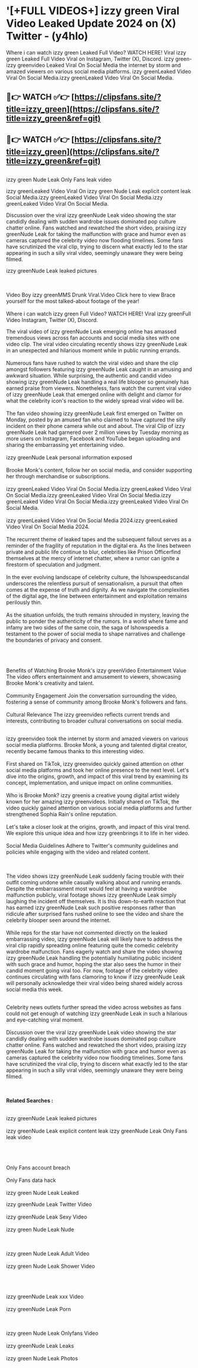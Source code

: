 #  '[+FULL VIDEOS+] izzy green Viral Video Leaked Update 2024 on (X) Twitter - (y4hlo)

Where i can watch izzy green Leaked Full Video? WATCH HERE! Viral izzy green Leaked Full Video Viral on Instagram, Twitter (X), Discord.
izzy green- izzy greenvideo Leaked Viral On Social Media the internet by storm and amazed viewers on various social media platforms.
izzy greenLeaked Video Viral On Social Media.izzy greenLeaked Video Viral On Social Media.




## 🔴👉 WATCH ✅👉 [https://clipsfans.site/?title=izzy_green](https://clipsfans.site/?title=izzy_green&ref=git)


## 🔴👉 WATCH ✅👉 [https://clipsfans.site/?title=izzy_green](https://clipsfans.site/?title=izzy_green&ref=git)
##


izzy green Nude Leak Only Fans leak video 


izzy greenLeaked Video Viral On  izzy green Nude Leak explicit content leak Social Media.izzy greenLeaked Video Viral On Social Media.izzy greenLeaked Video Viral On Social Media.



Discussion over the viral izzy greenNude Leak video showing the star candidly dealing with sudden wardrobe issues dominated pop culture chatter online. Fans watched and rewatched the short video, praising izzy greenNude Leak for taking the malfunction with grace and humor even as cameras captured the celebrity video now flooding timelines. Some fans have scrutinized the viral clip, trying to discern what exactly led to the star appearing in such a silly viral video, seemingly unaware they were being filmed.


izzy greenNude Leak leaked pictures


  <br>

  <br>
Video Boy izzy greenMMS Drunk Viral.Video Click here to view Brace yourself for the most talked-about footage of the year!
<br><br>
Where i can watch izzy green Full Video? WATCH HERE! Viral izzy greenFull Video Instagram, Twitter (X), Discord.

The viral video of izzy greenNude Leak emerging online has amassed tremendous views across fan accounts and social media sites with one video clip. The viral video circulating recently shows izzy greenNude Leak in an unexpected and hilarious moment while in public running errands.
<br><br>
Numerous fans have rushed to watch the viral video and share the clip amongst followers featuring izzy greenNude Leak caught in an amusing and awkward situation. While surprising, the authentic and candid video showing izzy greenNude Leak handling a real life blooper so genuinely has earned praise from viewers. Nonetheless, fans watch the current viral video of izzy greenNude Leak that emerged online with delight and clamor for what the celebrity icon's reaction to the widely spread viral video will be.
<br><br>
The fan video showing izzy greenNude Leak first emerged on Twitter on Monday, posted by an amused fan who claimed to have captured the silly incident on their phone camera while out and about. The viral Clip of izzy greenNude Leak had garnered over 2 million views by Tuesday morning as more users on Instagram, Facebook and YouTube began uploading and sharing the embarrassing yet entertaining video.
<br><br>
izzy greenNude Leak personal information exposed
<br><br>
Brooke Monk's content, follow her on social media, and consider supporting her through merchandise or subscriptions.
<br><br>
izzy greenLeaked Video Viral On Social Media.izzy greenLeaked Video Viral On Social Media.izzy greenLeaked Video Viral On Social Media.izzy greenLeaked Video Viral On Social Media.izzy greenLeaked Video Viral On Social Media.
<br><br>
izzy greenLeaked Video Viral On Social Media 2024.izzy greenLeaked Video Viral On Social Media 2024.
<br><br>
The recurrent theme of leaked tapes and the subsequent fallout serves as a reminder of the fragility of reputation in the digital era. As the lines between private and public life continue to blur, celebrities like Prison Officerfind themselves at the mercy of internet chatter, where a rumor can ignite a firestorm of speculation and judgment.
<br><br>
In the ever evolving landscape of celebrity culture, the Ishowspeedscandal underscores the relentless pursuit of sensationalism, a pursuit that often comes at the expense of truth and dignity. As we navigate the complexities of the digital age, the line between entertainment and exploitation remains perilously thin.
<br><br>
As the situation unfolds, the truth remains shrouded in mystery, leaving the public to ponder the authenticity of the rumors. In a world where fame and infamy are two sides of the same coin, the saga of Ishowspeedis a testament to the power of social media to shape narratives and challenge the boundaries of privacy and consent.
<br><br>

<br><br>
Benefits of Watching Brooke Monk's izzy greenVideo Entertainment Value The video offers entertainment and amusement to viewers, showcasing Brooke Monk's creativity and talent.
<br><br>
Community Engagement Join the conversation surrounding the video, fostering a sense of community among Brooke Monk's followers and fans.
<br><br>
Cultural Relevance The izzy greenvideo reflects current trends and interests, contributing to broader cultural conversations on social media.
<br><br>


izzy greenvideo took the internet by storm and amazed viewers on various social media platforms. Brooke Monk, a young and talented digital creator, recently became famous thanks to this interesting video.
<br><br>
First shared on TikTok, izzy greenvideo quickly gained attention on other social media platforms and took her online presence to the next level. Let's dive into the origins, growth, and impact of this viral trend by examining its concept, implementation, and unique impact on online communities.
<br><br>
Who is Brooke Monk? izzy greenis a creative young digital artist widely known for her amazing izzy greenvideos. Initially shared on TikTok, the video quickly gained attention on various social media platforms and further strengthened Sophia Rain's online reputation.
<br><br>
Let's take a closer look at the origins, growth, and impact of this viral trend. We explore this unique idea and how izzy greenbrings it to life in her video.
<br><br>
Social Media Guidelines Adhere to Twitter's community guidelines and policies while engaging with the video and related content.


<br><br>
The video shows izzy greenNude Leak suddenly facing trouble with their outfit coming undone while casually walking about and running errands. Despite the embarrassment most would feel at having a wardrobe malfunction publicly, viral footage shows izzy greenNude Leak simply laughing the incident off themselves. It is this down-to-earth reaction that has earned izzy greenNude Leak such positive responses rather than ridicule after surprised fans rushed online to see the video and share the celebrity blooper seen around the internet.
<br><br>
While reps for the star have not commented directly on the leaked embarrassing video, izzy greenNude Leak will likely have to address the viral clip rapidly spreading online featuring quite the comedic celebrity wardrobe malfunction. Fans eagerly watch and share the video showing izzy greenNude Leak handling the potentially humiliating public incident with such grace and humor, hoping the star also sees the humor in their candid moment going viral too. For now, footage of the celebrity video continues circulating with fans clamoring to know if izzy greenNude Leak will personally acknowledge their viral video being shared widely across social media this week.
<br><br>

Celebrity news outlets further spread the video across websites as fans could not get enough of watching izzy greenNude Leak in such a hilarious and eye-catching viral moment.
<br><br>
Discussion over the viral izzy greenNude Leak video showing the star candidly dealing with sudden wardrobe issues dominated pop culture chatter online. Fans watched and rewatched the short video, praising izzy greenNude Leak for taking the malfunction with grace and humor even as cameras captured the celebrity video now flooding timelines. Some fans have scrutinized the viral clip, trying to discern what exactly led to the star appearing in such a silly viral video, seemingly unaware they were being filmed.


<br><br>
<strong>Related Searches :</strong>
<br><br>

izzy greenNude Leak leaked pictures
<br><br>
izzy greenNude Leak explicit content leak
izzy greenNude Leak Only Fans leak video
<br><br>

<br><br>
Only Fans account breach
<br><br>
Only Fans data hack
<br><br>
izzy green Nude Leak Leaked

izzy greenNude Leak Twitter Video
<br><br>
izzy greenNude Leak Sexy Video
<br><br>
izzy green Nude Leak Nude

<br><br>
izzy green Nude Leak Adult Video
<br><br>
izzy green Nude Leak Shower Video
<br><br>

<br><br>
izzy greenNude Leak xxx Video
<br><br>
izzy greenNude Leak Porn

<br><br>
izzy green Nude Leak Onlyfans Video
<br><br>
izzy greenNude Leak Leaks
<br><br>
izzy green Nude Leak Photos